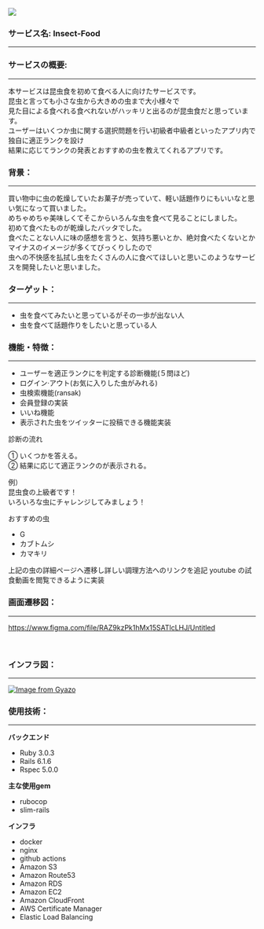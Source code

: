 ![](https://github.com/Masaaki618/Insect-Food/workflows/test_deploy.yml/badge.svg)
### **サービス名: Insect-Food**

---

### **サービスの概要:**

---

本サービスは昆虫食を初めて食べる人に向けたサービスです。</br>
昆虫と言っても小さな虫から大きめの虫まで大小様々で</br>
見た目による食べれる食べれないがハッキリと出るのが昆虫食だと思っています。</br>
ユーザーはいくつか虫に関する選択問題を行い初級者中級者といったアプリ内で独自に適正ランクを設け</br>
結果に応じてランクの発表とおすすめの虫を教えてくれるアプリです。

### **背景：**

---

買い物中に虫の乾燥していたお菓子が売っていて、軽い話題作りにもいいなと思い気になって買いました。</br>
めちゃめちゃ美味しくてそこからいろんな虫を食べて見ることにしました。</br>
初めて食べたものが乾燥したバッタでした。</br>
食べたことない人に味の感想を言うと、気持ち悪いとか、絶対食べたくないとかマイナスのイメージが多くてびっくりしたので</br>
虫への不快感を払拭し虫をたくさんの人に食べてほしいと思いこのようなサービスを開発したいと思いました。

### **ターゲット：**

---

- 虫を食べてみたいと思っているがその一歩が出ない人
- 虫を食べて話題作りをしたいと思っている人

### **機能・特徴：**

---

- ユーザーを適正ランクにを判定する診断機能(５問ほど)
- ログイン·アウト(お気に入りした虫がみれる)
- 虫検索機能(ransak)
- 会員登録の実装
- いいね機能
- 表示された虫をツイッターに投稿できる機能実装

診断の流れ</br>

① いくつかを答える。</br>
② 結果に応じて適正ランクのが表示される。</br>

例）</br>
昆虫食の上級者です！</br>
いろいろな虫にチャレンジしてみましょう！</br>

おすすめの虫</br>

- G
- カブトムシ
- カマキリ

上記の虫の詳細ページへ遷移し詳しい調理方法へのリンクを追記 youtube の試食動画を閲覧できるように実装

### **画面遷移図：**

---

https://www.figma.com/file/RAZ9kzPk1hMx15SATlcLHJ/Untitled

</br>

### **インフラ図：**

---

[![Image from Gyazo](https://i.gyazo.com/869d736d1e697d6fa1956da395cbff6b.png)](https://gyazo.com/869d736d1e697d6fa1956da395cbff6b)

### **使用技術：**

---

**バックエンド**
- Ruby 3.0.3
- Rails 6.1.6
- Rspec 5.0.0

**主な使用gem**
- rubocop
- slim-rails

**インフラ**
- docker
- nginx
- github actions
- Amazon S3
- Amazon Route53
- Amazon RDS
- Amazon EC2
- Amazon CloudFront
- AWS Certificate Manager
- Elastic Load Balancing
